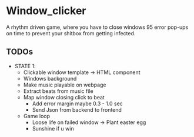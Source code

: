 # Window_clicker
A rhythm driven game, where you have to close windows 95 error pop-ups on time to prevent your shitbox from getting infected.

## TODOs
* STATE 1:
  * Clickable window template -> HTML component
  * Windows background
  * Make music playable on webpage
  * Extract beats from music file
  * Map window closing click to beat
    * Add error margin maybe 0.3 - 1.0 sec
    * Send Json from backend to frontend
  * Game loop
    * Loose life on failed window -> Plant easter egg
    * Sunshine if u win
